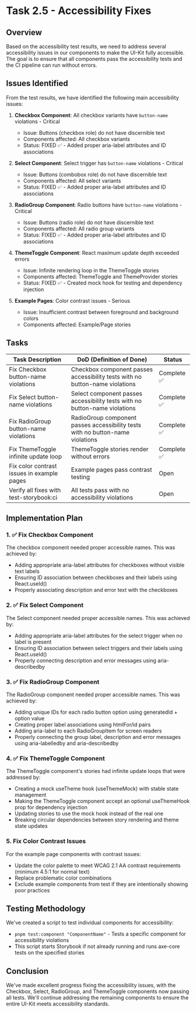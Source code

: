 # Task 2.5 - Accessibility Fixes

## Overview

Based on the accessibility test results, we need to address several accessibility issues in our components to make the UI-Kit fully accessible. The goal is to ensure that all components pass the accessibility tests and the CI pipeline can run without errors.

## Issues Identified

From the test results, we have identified the following main accessibility issues:

1. **Checkbox Component**: All checkbox variants have `button-name` violations - Critical

   - Issue: Buttons (checkbox role) do not have discernible text
   - Components affected: All checkbox variants
   - Status: FIXED ✅ - Added proper aria-label attributes and ID associations

2. **Select Component**: Select trigger has `button-name` violations - Critical

   - Issue: Buttons (combobox role) do not have discernible text
   - Components affected: All select variants
   - Status: FIXED ✅ - Added proper aria-label attributes and ID associations

3. **RadioGroup Component**: Radio buttons have `button-name` violations - Critical

   - Issue: Buttons (radio role) do not have discernible text
   - Components affected: All radio group variants
   - Status: FIXED ✅ - Added proper aria-label attributes and ID associations

4. **ThemeToggle Component**: React maximum update depth exceeded errors

   - Issue: Infinite rendering loop in the ThemeToggle stories
   - Components affected: ThemeToggle and ThemeProvider stories
   - Status: FIXED ✅ - Created mock hook for testing and dependency injection

5. **Example Pages**: Color contrast issues - Serious
   - Issue: Insufficient contrast between foreground and background colors
   - Components affected: Example/Page stories

## Tasks

| Task Description                           | DoD (Definition of Done)                                                       | Status      |
| ------------------------------------------ | ------------------------------------------------------------------------------ | ----------- |
| Fix Checkbox button-name violations        | Checkbox component passes accessibility tests with no button-name violations   | Complete ✅ |
| Fix Select button-name violations          | Select component passes accessibility tests with no button-name violations     | Complete ✅ |
| Fix RadioGroup button-name violations      | RadioGroup component passes accessibility tests with no button-name violations | Complete ✅ |
| Fix ThemeToggle infinite update loop       | ThemeToggle stories render without errors                                      | Complete ✅ |
| Fix color contrast issues in example pages | Example pages pass contrast testing                                            | Open        |
| Verify all fixes with test-storybook:ci    | All tests pass with no accessibility violations                                | Open        |

## Implementation Plan

### 1. ✅ Fix Checkbox Component

The checkbox component needed proper accessible names. This was achieved by:

- Adding appropriate aria-label attributes for checkboxes without visible text labels
- Ensuring ID association between checkboxes and their labels using React.useId()
- Properly associating description and error text with the checkboxes

### 2. ✅ Fix Select Component

The Select component needed proper accessible names. This was achieved by:

- Adding appropriate aria-label attributes for the select trigger when no label is present
- Ensuring ID association between select triggers and their labels using React.useId()
- Properly connecting description and error messages using aria-describedby

### 3. ✅ Fix RadioGroup Component

The RadioGroup component needed proper accessible names. This was achieved by:

- Adding unique IDs for each radio button option using generatedId + option value
- Creating proper label associations using htmlFor/id pairs
- Adding aria-label to each RadioGroupItem for screen readers
- Properly connecting the group label, description and error messages using aria-labelledby and aria-describedby

### 4. ✅ Fix ThemeToggle Component

The ThemeToggle component's stories had infinite update loops that were addressed by:

- Creating a mock useTheme hook (useThemeMock) with stable state management
- Making the ThemeToggle component accept an optional useThemeHook prop for dependency injection
- Updating stories to use the mock hook instead of the real one
- Breaking circular dependencies between story rendering and theme state updates

### 5. Fix Color Contrast Issues

For the example page components with contrast issues:

- Update the color palette to meet WCAG 2.1 AA contrast requirements (minimum 4.5:1 for normal text)
- Replace problematic color combinations
- Exclude example components from test if they are intentionally showing poor practices

## Testing Methodology

We've created a script to test individual components for accessibility:

- `pnpm test:component "ComponentName"` - Tests a specific component for accessibility violations
- This script starts Storybook if not already running and runs axe-core tests on the specified stories

## Conclusion

We've made excellent progress fixing the accessibility issues, with the Checkbox, Select, RadioGroup, and ThemeToggle components now passing all tests. We'll continue addressing the remaining components to ensure the entire UI-Kit meets accessibility standards.
